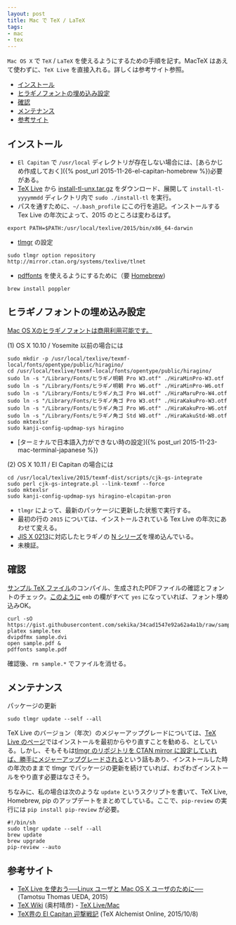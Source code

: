 ```yaml
---
layout: post
title: Mac で TeX / LaTeX
tags:
- mac
- tex
---
```

`Mac OS X` で `TeX` / `LaTeX` を使えるようにするための手順を記す。MacTeX はあえて使わずに、`TeX Live` を直接入れる。詳しくは参考サイト参照。

* [インストール](#install)
* [ヒラギノフォントの埋め込み設定](#font)
* [確認](#check)
* [メンテナンス](#maintenance)
* [参考サイト](#ref)

<a id="install"></a>
<a href="#install"></a> 

## インストール

- `El Capitan` で `/usr/local` ディレクトリが存在しない場合には、[あらかじめ作成しておく]({% post_url 2015-11-26-el-capitan-homebrew %})必要がある。 
- [TeX Live](http://www.tug.org/texlive/) から [install-tl-unx.tar.gz](http://mirror.ctan.org/systems/texlive/tlnet/install-tl-unx.tar.gz) をダウンロード、展開して `install-tl-yyyymmdd` ディレクトリ内で ```sudo ./install-tl``` を実行。
- パスを通すために、```~/.bash_profile``` にこの行を追記。インストールする Tex Live の年次によって、2015 のところは変わるはず。

~~~
export PATH=$PATH:/usr/local/texlive/2015/bin/x86_64-darwin
~~~

- [tlmgr](http://www.fugenji.org/~thomas/texlive-guide/tlmgr.html) の設定

~~~
sudo tlmgr option repository http://mirror.ctan.org/systems/texlive/tlnet
~~~

- [pdffonts](http://ototorosama.hatenablog.com/entry/2013/02/14/055355) を使えるようにするために（要 [Homebrew](http://brew.sh/index_ja.html))

~~~
brew install poppler
~~~

<a id="font"></a>
<a href="#font"></a> 

## ヒラギノフォントの埋め込み設定

[Mac OS Xのヒラギノフォントは商用利用可能です。](http://www.macotakara.jp/blog/support/entry-665.html)

(1) OS X 10.10 / Yosemite 以前の場合には

~~~
sudo mkdir -p /usr/local/texlive/texmf-local/fonts/opentype/public/hiragino/
cd /usr/local/texlive/texmf-local/fonts/opentype/public/hiragino/
sudo ln -s "/Library/Fonts/ヒラギノ明朝 Pro W3.otf" ./HiraMinPro-W3.otf
sudo ln -s "/Library/Fonts/ヒラギノ明朝 Pro W6.otf" ./HiraMinPro-W6.otf
sudo ln -s "/Library/Fonts/ヒラギノ丸ゴ Pro W4.otf" ./HiraMaruPro-W4.otf
sudo ln -s "/Library/Fonts/ヒラギノ角ゴ Pro W3.otf" ./HiraKakuPro-W3.otf
sudo ln -s "/Library/Fonts/ヒラギノ角ゴ Pro W6.otf" ./HiraKakuPro-W6.otf
sudo ln -s "/Library/Fonts/ヒラギノ角ゴ Std W8.otf" ./HiraKakuStd-W8.otf
sudo mktexlsr
sudo kanji-config-updmap-sys hiragino
~~~

* [ターミナルで日本語入力ができない時の設定]({% post_url 2015-11-23-mac-terminal-japanese %})

(2) OS X 10.11 / El Capitan の場合には

~~~
cd /usr/local/texlive/2015/texmf-dist/scripts/cjk-gs-integrate
sudo perl cjk-gs-integrate.pl --link-texmf --force
sudo mktexlsr
sudo kanji-config-updmap-sys hiragino-elcapitan-pron
~~~

* `tlmgr` によって、最新のパッケージに更新した状態で実行する。
* 最初の行の `2015` については、インストールされている Tex Live の年次にあわせて変える。
* [JIS X 0213](https://ja.wikipedia.org/wiki/JIS_X_0213)に対応したヒラギノの [N シリーズ](http://fontnavi.jp/zakkuri/205-N_fonts.aspx)を埋め込んでいる。
* 未検証。

<a id="check"></a>
<a href="#check"></a> 

## 確認

[サンプル TeX ファイル](https://gist.github.com/sekika/34cad1547e92a62a4a1b)のコンパイル、生成されたPDFファイルの確認とフォントのチェック。[このように](https://gist.github.com/sekika/e36726eed3a9a7c3b27d) ```emb``` の欄がすべて ```yes``` になっていれば、フォント埋め込みOK。

~~~
curl -sO https://gist.githubusercontent.com/sekika/34cad1547e92a62a4a1b/raw/sample.tex
platex sample.tex
dvipdfmx sample.dvi
open sample.pdf &
pdffonts sample.pdf
~~~

確認後、```rm sample.*```  でファイルを消せる。

<a id="maintenance"></a>
<a href="#maintenance"></a> 

## メンテナンス

パッケージの更新

~~~
sudo tlmgr update --self --all
~~~

TeX Live のバージョン（年次）のメジャーアップグレードについては、[TeX Live のページ](http://www.tug.org/texlive/upgrade.html)ではインストールを最初からやり直すことを勧める、としている。しかし、そもそもは[tlmgr のリポジトリを CTAN mirror に設定していれば、勝手にメジャーアップグレードされる](http://qiita.com/munepi/items/f2127a1dca13d775735f)という話もあり、インストールした時の年次のままで tlmgr でパッケージの更新を続けていれば、わざわざインストールをやり直す必要はなさそう。

ちなみに、私の場合は次のような ```update``` というスクリプトを書いて、TeX Live, Homebrew, pip のアップデートをまとめてしている。ここで、```pip-review``` の実行には ```pip install pip-review``` が必要。

~~~
#!/bin/sh
sudo tlmgr update --self --all
brew update
brew upgrade
pip-review --auto
~~~

<a id="ref"></a>
<a href="#ref"></a> 
 
## 参考サイト
- [TeX Live を使おう──Linux ユーザと Mac OS X ユーザのために──](http://fugenji.org/~thomas/texlive-guide/index.html) (Tamotsu Thomas UEDA, 2015)
- [TeX Wiki](http://oku.edu.mie-u.ac.jp/~okumura/texwiki/) (奥村晴彦) - [TeX Live/Mac](https://oku.edu.mie-u.ac.jp/~okumura/texwiki/?TeX%20Live%2FMac)
- [TeX界の El Capitan 迎撃戦記](http://doratex.hatenablog.jp/entry/20151008/1444310306) (TeX Alchemist Online, 2015/10/8)
